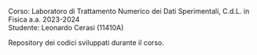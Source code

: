Corso: Laboratoro di Trattamento Numerico dei Dati Sperimentali, C.d.L. in Fisica a.a. 2023-2024 </br>
Studente: Leonardo Cerasi (11410A)

Repository dei codici sviluppati durante il corso.

